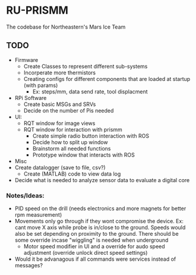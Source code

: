 # RU-PRISMM
The codebase for Northeastern's Mars Ice Team

## TODO

- Firmware
  - Create Classes to represent different sub-systems
  - Incorperate more thermistors
  - Creating configs for different components that are loaded at startup (with params)
    - Ex: steps/mm, data send rate, tool displacment
- RPi Software
  - Create basic MSGs and SRVs
  - Decide on the number of Pis needed
- UI:
  - RQT window for image views
  - RQT window for interaction with prismm
    - Create simple radio button interaction with ROS
    - Decide how to split up window
    - Brainstorm all needed functions
    - Prototype window that interacts with ROS
 - Misc
  - Create datalogger (save to file, csv?)
    - Create (MATLAB) code to view data log
  - Decide what is needed to analyze sensor data to evaluate a digital core

### Notes/Ideas:
- PID speed on the drill (needs electronics and more magnets for better rpm measurement)
- Movements only go through if they wont compromise the device. Ex: cant move X axis while probe is in/close to the ground. Speeds would also be set depending on proximity to the ground. There should be some override incase "wiggling" is needed when underground
  - Motor speed modifier in UI and a override for audo speed adjustment (override unlock direct speed settings)
- Would it be advanagous if all commands were services instead of messages?
